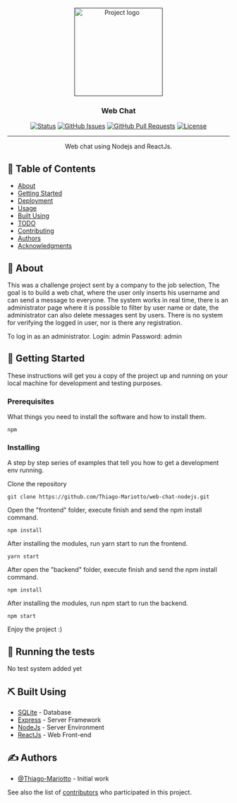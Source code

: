 <p align="center">
  <a href="" rel="noopener">
 <img width=200px height=200px src="https://i.imgur.com/6wj0hh6.jpg" alt="Project logo"></a>
</p>

<h3 align="center">Web Chat</h3>

<div align="center">

[![Status](https://img.shields.io/badge/status-active-success.svg)]()
[![GitHub Issues](https://img.shields.io/github/issues/kylelobo/The-Documentation-Compendium.svg)](https://github.com/kylelobo/The-Documentation-Compendium/issues)
[![GitHub Pull Requests](https://img.shields.io/github/issues-pr/kylelobo/The-Documentation-Compendium.svg)](https://github.com/kylelobo/The-Documentation-Compendium/pulls)
[![License](https://img.shields.io/badge/license-MIT-blue.svg)](/LICENSE)

</div>

---

<p align="center"> Web chat using Nodejs and ReactJs.
    <br> 
</p>

## 📝 Table of Contents

- [About](#about)
- [Getting Started](#getting_started)
- [Deployment](#deployment)
- [Usage](#usage)
- [Built Using](#built_using)
- [TODO](../TODO.md)
- [Contributing](../CONTRIBUTING.md)
- [Authors](#authors)
- [Acknowledgments](#acknowledgement)

## 🧐 About <a name = "about"></a>

This was a challenge project sent by a company to the job selection, The goal is to build a web chat, where the user only inserts his username and can send a message to everyone. The system works in real time, there is an administrator page where it is possible to filter by user name or date, the administrator can also delete messages sent by users. There is no system for verifying the logged in user, nor is there any registration. 

To log in as an administrator. 
Login: admin
Password: admin

## 🏁 Getting Started <a name = "getting_started"></a>

These instructions will get you a copy of the project up and running on your local machine for development and testing purposes.

### Prerequisites

What things you need to install the software and how to install them.

```
npm
```

### Installing

A step by step series of examples that tell you how to get a development env running.



Clone the repository

```
git clone https://github.com/Thiago-Mariotto/web-chat-nodejs.git
```


Open the "frontend" folder, execute finish and send the npm install command.

```
npm install 
```

After installing the modules, run yarn start to run the frontend.

```
yarn start

```

After open the "backend" folder, execute finish and send the npm install command.

```
npm install 
```

After installing the modules, run npm start to run the backend.

```
npm start 
```


Enjoy the project :)

## 🔧 Running the tests <a name = "tests"></a>

No test system added yet



## ⛏️ Built Using <a name = "built_using"></a>

- [SQLite](https://www.sqlite.org/index.html) - Database
- [Express](https://expressjs.com/) - Server Framework
- [NodeJs](https://nodejs.org/en/) - Server Environment
- [ReactJs](https://reactjs.org/) - Web Front-end

## ✍️ Authors <a name = "authors"></a>

- [@Thiago-Mariotto](https://github.com/kylelobo) - Initial work

See also the list of [contributors](https://github.com/kylelobo/The-Documentation-Compendium/contributors) who participated in this project.

